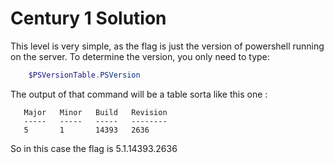 # Century 1 Solution 

This level is very simple, as the flag is just the version of powershell running on the server.
To determine the version, you only need to type: 

```powershell 
    $PSVersionTable.PSVersion
```

The output of that command will be a table sorta like this one :
   
 ```
    Major   Minor   Build   Revision
    -----   -----   -----   --------
    5       1       14393   2636 
```

So in this case the flag is 5.1.14393.2636